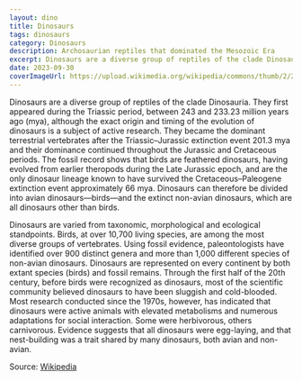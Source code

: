 ```yaml
---
layout: dino
title: Dinosaurs
tags: dinosaurs 
category: Dinosaurs
description: Archosaurian reptiles that dominated the Mesozoic Era 
excerpt: Dinosaurs are a diverse group of reptiles of the clade Dinosauria. They first appeared during the Triassic period, between 243 and 233.23 million years ago (mya), although the exact origin and timing of the evolution of dinosaurs is a subject of active research. 
date: 2023-09-30
coverImageUrl: https://upload.wikimedia.org/wikipedia/commons/thumb/2/2b/Ceratopsidae-BW-003.png/800px-Ceratopsidae-BW-003.png
---
```

 

Dinosaurs are a diverse group of reptiles of the clade Dinosauria. They first appeared during the Triassic period, between 243 and 233.23 million years ago (mya), although the exact origin and timing of the evolution of dinosaurs is a subject of active research. They became the dominant terrestrial vertebrates after the Triassic–Jurassic extinction event 201.3 mya and their dominance continued throughout the Jurassic and Cretaceous periods. The fossil record shows that birds are feathered dinosaurs, having evolved from earlier theropods during the Late Jurassic epoch, and are the only dinosaur lineage known to have survived the Cretaceous–Paleogene extinction event approximately 66 mya. Dinosaurs can therefore be divided into avian dinosaurs—birds—and the extinct non-avian dinosaurs, which are all dinosaurs other than birds.


Dinosaurs are varied from taxonomic, morphological and ecological standpoints. Birds, at over 10,700 living species, are among the most diverse groups of vertebrates. Using fossil evidence, paleontologists have identified over 900 distinct genera and more than 1,000 different species of non-avian dinosaurs. Dinosaurs are represented on every continent by both extant species (birds) and fossil remains. Through the first half of the 20th century, before birds were recognized as dinosaurs, most of the scientific community believed dinosaurs to have been sluggish and cold-blooded. Most research conducted since the 1970s, however, has indicated that dinosaurs were active animals with elevated metabolisms and numerous adaptations for social interaction. Some were herbivorous, others carnivorous. Evidence suggests that all dinosaurs were egg-laying, and that nest-building was a trait shared by many dinosaurs, both avian and non-avian. 

Source: [Wikipedia](https://en.wikipedia.org/wiki/Dinosaur)

